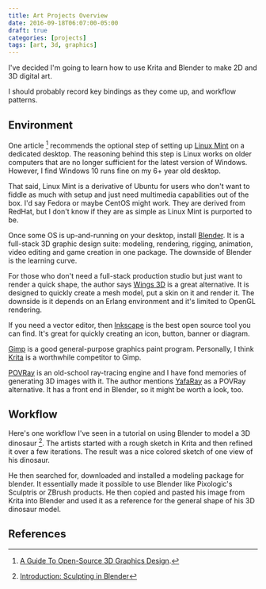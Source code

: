 ```yaml
---
title: Art Projects Overview
date: 2016-09-18T06:07:00-05:00
draft: true
categories: [projects]
tags: [art, 3d, graphics]
---
```


I've decided I'm going to learn how to use Krita and Blender to make 2D and 3D digital art.
<!--more-->

I should probably record key bindings as they come up, and workflow patterns.

## Environment

One article [^2] recommends the optional step of setting up [Linux Mint](https://www.linuxmint.com/) on a dedicated desktop. The reasoning behind this step is Linux works on older computers that are no longer sufficient for the latest version of Windows. However, I find Windows 10 runs fine on my 6+ year old desktop.

That said, Linux Mint is a derivative of Ubuntu for users who don't want to fiddle as much with setup and just need multimedia capabilities out of the box. I'd say Fedora or maybe CentOS might work. They are derived from RedHat, but I don't know if they are as simple as Linux Mint is purported to be.

Once some OS is up-and-running on your desktop, install [Blender](https://www.blender.org/). It is a full-stack 3D graphic design suite: modeling, rendering, rigging, animation, video editing and game creation in one package. The downside of Blender is the learning curve.

For those who don't need a full-stack production studio but just want to render a quick shape, the author says [Wings 3D](http://www.wings3d.com/) is a great alternative. It is designed to quickly create a mesh model, put a skin on it and render it. The downside is it depends on an Erlang environment and it's limited to OpenGL rendering.

If you need a vector editor, then [Inkscape](https://inkscape.org/en/) is the best open source tool you can find. It's great for quickly creating an icon, button, banner or diagram.

[Gimp](https://www.gimp.org/) is a good general-purpose graphics paint program. Personally, I think [Krita](https://krita.org/en/) is a worthwhile competitor to Gimp.

[POVRay](http://www.povray.org/) is an old-school ray-tracing engine and I have fond memories of generating 3D images with it. The author mentions [YafaRay](http://www.yafaray.org/) as a POVRay alternative. It has a front end in Blender, so it might be worth a look, too.

## Workflow

Here's one workflow I've seen in a tutorial on using Blender to model a 3D dinosaur [^1]. The artists started with a rough sketch in Krita and then refined it over a few iterations. The result was a nice colored sketch of one view of his dinosaur.

He then searched for, downloaded and installed a modeling package for blender. It essentially made it possible to use Blender like Pixologic's Sculptris or ZBrush products. He then copied and pasted his image from Krita into Blender and used it as a reference for the general shape of his 3D dinosaur model.

## References

[^1]: [Introduction: Sculpting in Blender](https://www.youtube.com/watch?v=tZnUgt659oI)
[^2]: [A Guide To Open-Source 3D Graphics Design](http://media.bemyapp.com/guide-open-source-3d-graphics-design/).

